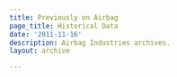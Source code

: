 ```yaml
---
title: Previously on Airbag
page_title: Historical Data
date: '2011-11-16'
description: Airbag Industries archives.
layout: archive

---
```

